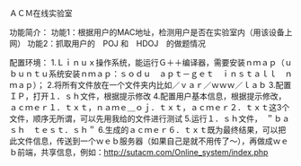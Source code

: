 ＡＣＭ在线实验室

功能简介：
功能1：根据用户的MAC地址，检测用户是否在实验室内（用该设备上网）
功能2：抓取用户的　POJ 和　HDOJ　的做题情况

配置环境：
1.Ｌｉｎｕｘ操作系统，能运行Ｇ＋＋编译器，需要安装ｎｍａｐ（ｕｂｕｎｔｕ系统安装ｎｍａｐ：ｓｏｄｕ　ａｐｔ－ｇｅｔ　ｉｎｓｔａｌｌ　ｎｍａｐ）；
2.将所有文件放在一个文件夹内比如／ｖａｒ／ｗｗｗ／ｌａｂ
3.配置ＩＰ，打开１．ｓｈ文件，根据提示修改
4.配置用户基本信息，根据提示修改，ａｃｍｅｒ１．ｔｘｔ，ｎａｍｅ＿ｏｊ．ｔｘｔ，ａｃｍｅｒ２．ｔｘｔ这3个文件，顺序无所谓，可以先用我给的文件进行测试
5.运行１．ｓｈ文件，　＂ｂａｓｈ　ｔｅｓｔ．ｓｈ＂
6.生成的ａｃｍｅｒ６．ｔｘｔ既为最终结果，可以把此文件信息，传送到一个ｗｅｂ服务器（如果自己是就不用传了～），再做成ｗｅｂ前端，共享信息，例如：http://sutacm.com/Online_system/index.php
